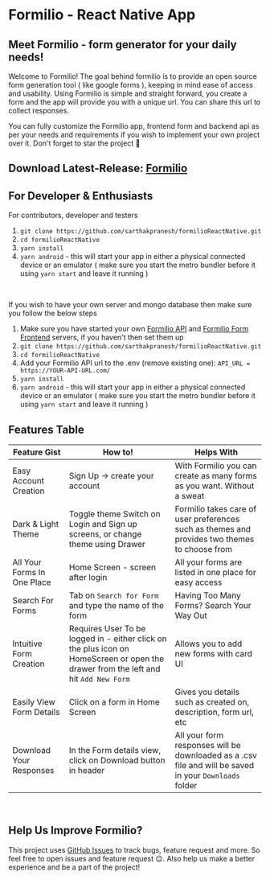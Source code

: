 # Formilio - React Native App
## Meet Formilio - form generator for your daily needs!
<p>
Welcome to Formilio! The goal behind formilio is to provide an open source form generation tool ( like google forms ), keeping in
 mind ease of access and usability. Using Formilio is simple and straight forward, you create a form and the app will provide you with a unique url. You can share this url to collect responses.
 </p>
 <p>
 You can fully customize the Formilio app, frontend form and backend api as per your needs and requirements if you wish to implement your own project over it.
Don't forget to star the project 🌟
</p>

## Download Latest-Release: [Formilio](https://github.com/sarthakpranesh/formilioReactNative/raw/build/formilio.apk)

## For Developer & Enthusiasts
For contributors, developer and testers
1. `git clone https://github.com/sarthakpranesh/formilioReactNative.git`
2. `cd formilioReactNative`
3. `yarn install`
4. `yarn android` - this will start your app in either a physical connected device or an emulator ( make sure you start the metro bundler before it using `yarn start` and leave it running )

<br/>

If you wish to have your own server and mongo database then make sure you follow the below steps
1. Make sure you have started your own [Formilio API](https://github.com/sarthakpranesh/formilio) and [Formilio Form Frontend](https://github.com/sarthakpranesh/formilio-frontend) servers, if you haven't then set them up
2. `git clone https://github.com/sarthakpranesh/formilioReactNative.git`
3. `cd formilioReactNative`
4. Add your Formilio API url to the .env (remove existing one): `API_URL = https://YOUR-API-URL.com/` 
5. `yarn install`
6. `yarn android` - this will start your app in either a physical connected device or an emulator ( make sure you start the metro bundler before it using `yarn start` and leave it running )


## Features Table

|Feature Gist           |How to!            |Helps With         | 
|---	|---	|---	|
|Easy Account Creation|Sign Up -> create your account|With Formilio you can create as many forms as you want. Without a sweat|
|Dark & Light Theme|Toggle theme Switch on Login and Sign up screens, or change theme using Drawer|Formilio takes care of user preferences such as themes and provides two themes to choose from |
|All Your Forms In One Place|Home Screen - screen after login|All your forms are listed in one place for easy access|
|Search For Forms|Tab on `Search for Form` and type the name of the form|Having Too Many Forms? Search Your Way Out|
|Intuitive Form Creation|Requires User To be logged in - either click on the plus icon on HomeScreen or open the drawer from the left and hit `Add New Form`|Allows you to add new forms with card UI|
|Easily View Form Details|Click on a form in Home Screen|Gives you details such as created on, description, form url, etc|
|Download Your Responses|In the Form details view, click on Download button in header|All your form responses will be downloaded as a .csv file and will be saved in your `Downloads` folder|

<br/>

## Help Us Improve Formilio?
This project uses [GitHub Issues](https://github.com/sarthakpranesh/formilioReactNative/issues) to track bugs, feature request and more. So feel free to open issues and feature request 😉.
Also help us make a better experience and be a part of the project!
